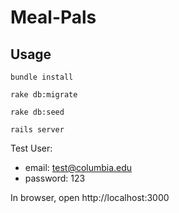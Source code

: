 # Meal-Pals

## Usage
```shell
bundle install

rake db:migrate

rake db:seed

rails server
```

Test User:
- email: test@columbia.edu
- password: 123

In browser, open http://localhost:3000